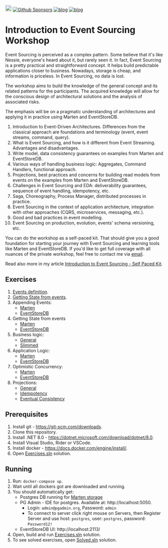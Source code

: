 [<img src="https://img.shields.io/badge/LinkedIn-0077B5?style=for-the-badge&logo=linkedin&logoColor=white" height="20px" />](https://www.linkedin.com/in/oskardudycz/) [![Github Sponsors](https://img.shields.io/static/v1?label=Sponsor&message=%E2%9D%A4&logo=GitHub&link=https://github.com/sponsors/oskardudycz/)](https://github.com/sponsors/oskardudycz/) [![blog](https://img.shields.io/badge/blog-event--driven.io-brightgreen)](https://event-driven.io/?utm_source=event_sourcing_jvm) [![blog](https://img.shields.io/badge/%F0%9F%9A%80-Architecture%20Weekly-important)](https://www.architecture-weekly.com/?utm_source=event_sourcing_net) 

# Introduction to Event Sourcing Workshop

Event Sourcing is perceived as a complex pattern. Some believe that it's like Nessie, everyone's heard about it, but rarely seen it. In fact, Event Sourcing is a pretty practical and straightforward concept. It helps build predictable applications closer to business. Nowadays, storage is cheap, and information is priceless. In Event Sourcing, no data is lost. 

The workshop aims to build the knowledge of the general concept and its related patterns for the participants. The acquired knowledge will allow for the conscious design of architectural solutions and the analysis of associated risks. 

The emphasis will be on a pragmatic understanding of architectures and applying it in practice using Marten and EventStoreDB.

1. Introduction to Event-Driven Architectures. Differences from the classical approach are foundations and terminology (event, event streams, command, query).
2. What is Event Sourcing, and how is it different from Event Streaming. Advantages and disadvantages.
3. Write model, data consistency guarantees on examples from Marten and EventStoreDB.
4. Various ways of handling business logic: Aggregates, Command Handlers, functional approach.
5. Projections, best practices and concerns for building read models from events on the examples from Marten and EventStoreDB.
6. Challenges in Event Sourcing and EDA: deliverability guarantees, sequence of event handling, idempotency, etc.
8. Saga, Choreography, Process Manager,  distributed processes in practice.
7. Event Sourcing in the context of application architecture, integration with other approaches (CQRS, microservices, messaging, etc.).
8. Good and bad practices in event modelling.
9. Event Sourcing on production, evolution, events' schema versioning, etc.

You can do the workshop as a self-paced kit. That should give you a good foundation for starting your journey with Event Sourcing and learning tools like Marten and EventStoreDB. If you'd like to get full coverage with all nuances of the private workshop, feel free to contact me via [email](mailto:oskar.dudycz@gmail.com).

Read also more in my article [Introduction to Event Sourcing - Self Paced Kit](https://event-driven.io/en/introduction_to_event_sourcing/?utm_source=event_sourcing_net).

## Exercises

1. [Events definition](./01-EventsDefinition).
2. [Getting State from events](./02-GettingStateFromEvents).
3. Appending Events:
    * [Marten](./03-AppendingEvents.Marten)
    * [EventStoreDB](./04-AppendingEvents.EventStoreDB)
4. Getting State from events
    * [Marten](./05-GettingStateFromEvents.Marten)
    * [EventStoreDB](./06-GettingStateFromEvents.EventStoreDB)
5. Business logic:
    * [General](./07-BusinessLogic)
    * [Slimmed](./07-BusinessLogic.Slimmed)
6. Application Logic:
    * [Marten](./08-ApplicationLogic.Marten)
    * [EventStoreDB](./09-ApplicationLogic.EventStoreDB)
7. Optimistic Concurrency:
    * [Marten](./10-OptimisticConcurrency.Marten)
    * [EventStoreDB](./11-OptimisticConcurrency.EventStoreDB)
8. Projections:
    * [General](./12-Projections)
    * [Idempotency](./13-Projections.Idempotency)
    * [Eventual Consistency](./14-Projections.EventualConsistency)

## Prerequisites

1. Install git - https://git-scm.com/downloads.
2. Clone this repository.
3. Install .NET 8.0 - https://dotnet.microsoft.com/download/dotnet/8.0.
4. Install Visual Studio, Rider or VSCode.
5. Install docker - https://docs.docker.com/engine/install/.
6. Open [Exercises.sln](./Exercises.sln) solution.

## Running

1. Run: `docker-compose up`.
2. Wait until all dockers got are downloaded and running.
3. You should automatically get:
    - Postgres DB running for [Marten storage](https://martendb.io)
    - PG Admin - IDE for postgres. Available at: http://localhost:5050.
        - Login: `admin@pgadmin.org`, Password: `admin`
        - To connect to server click right mouse on Servers, then Register Server and use host: `postgres`, user: `postgres`, password: `Password12!`
   - EventStoreDB UI: http://localhost:2113/
4. Open, build and run [Exercises.sln](./Exercises.sln) solution.
4. To see solved exercises, open [Solved.sln](./Solved.sln) solution.
